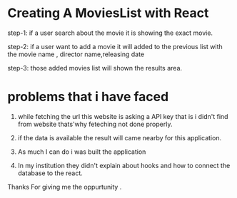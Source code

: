 # Creating A MoviesList with React

step-1: if a user search about the movie it is showing the exact movie.

step-2: if a user want to add a movie it will added to the previous list with the movie name , director name,releasing date

step-3: those added movies list will shown the results area.

# problems that i have faced

1. while fetching the url this website is asking a API key that is i didn't find from website thats'why feteching not done properly.

2. if the data is available the result will came nearby for this application.

3. As much I can do i was built the application

4. In my institution they didn't explain about hooks and how to connect the database to the react.

Thanks For giving me the oppurtunity .
